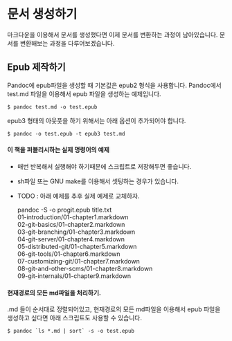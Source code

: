 # 문서 생성하기
마크다운을 이용해서 문서를 생성했다면 이제 문서를 변환하는 과정이 남아있습니다.
문서를 변환해보는 과정을 다루어보겠습니다.

## Epub 제작하기
Pandoc에 epub파일을 생성할 때 기본값은 epub2 형식을 사용합니다.
Pandoc에서 test.md 파일을 이용해서 epub 파일을 생성하는 예제입니다.

	$ pandoc test.md -o test.epub

epub3 형태의 아웃풋을 하기 위해서는 아래 옵션이 추가되어야 합니다.

	$ pandoc -o test.epub -t epub3 test.md


#### 이 책을 퍼블리시하는 실제 명령어의 예제
- 매번 반복해서 실행해야 하기때문에 스크립트로 저장해두면 좋습니다.
- sh파일 또는 GNU make를 이용해서 셋팅하는 경우가 있습니다.
- TODO : 아래 예제를 추후 실제 예제로 교체하자.

	pandoc -S -o progit.epub title.txt \
	01-introduction/01-chapter1.markdown \
	02-git-basics/01-chapter2.markdown \
	03-git-branching/01-chapter3.markdown \
	04-git-server/01-chapter4.markdown \
	05-distributed-git/01-chapter5.markdown \
	06-git-tools/01-chapter6.markdown \
	07-customizing-git/01-chapter7.markdown \
	08-git-and-other-scms/01-chapter8.markdown \
	09-git-internals/01-chapter9.markdown

#### 현재경로의 모든 md파일을 처리하기.
.md 들이 순서대로 정렬되어있고, 현재경로의 모든 md파일을 이용해서 
epub 파일을 생성하고 싶다면 아래 스크립트도 사용할 수 있습니다.
    
	$ pandoc `ls *.md | sort` -s -o test.epub
